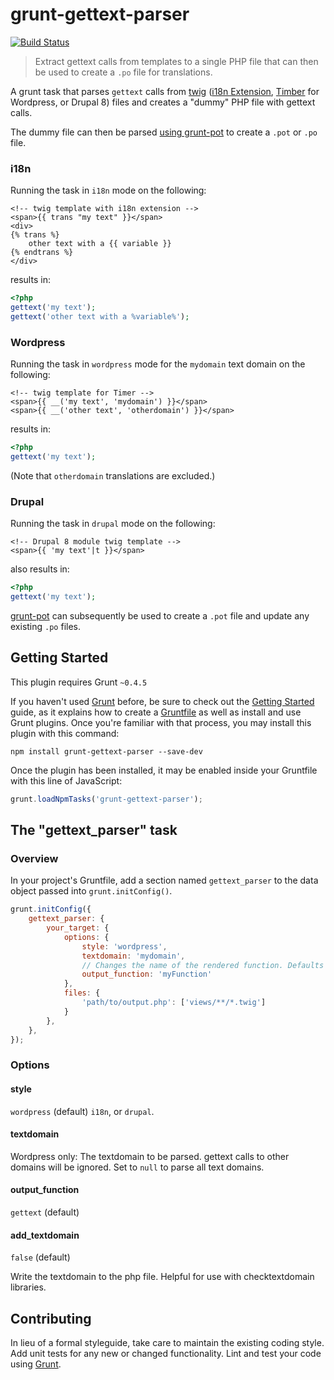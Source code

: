 # grunt-gettext-parser

[![Build Status](https://travis-ci.org/gwa/grunt-gettext-parser.svg?branch=master)](https://travis-ci.org/gwa/grunt-gettext-parser)

> Extract gettext calls from templates to a single PHP file that can then be used to create a `.po` file for translations.

A grunt task that parses `gettext` calls from [twig](http://twig.sensiolabs.org/) ([i18n Extension](http://twig-extensions.readthedocs.io/en/latest/i18n.html), [Timber](http://upstatement.com/timber/) for Wordpress, or Drupal 8) files and creates a "dummy" PHP file with gettext calls.

The dummy file can then be parsed [using grunt-pot](https://www.npmjs.com/package/grunt-pot) to create a `.pot` or `.po` file.

### i18n

Running the task in `i18n` mode on the following:

```markup
<!-- twig template with i18n extension -->
<span>{{ trans "my text" }}</span>
<div>
{% trans %}
    other text with a {{ variable }}
{% endtrans %}
</div>
```

results in:

```php
<?php
gettext('my text');
gettext('other text with a %variable%');
```

### Wordpress

Running the task in `wordpress` mode for the `mydomain` text domain on the following:

```markup
<!-- twig template for Timer -->
<span>{{ __('my text', 'mydomain') }}</span>
<span>{{ __('other text', 'otherdomain') }}</span>
```

results in:

```php
<?php
gettext('my text');
```

(Note that `otherdomain` translations are excluded.)

### Drupal

Running the task in `drupal` mode on the following:

```markup
<!-- Drupal 8 module twig template -->
<span>{{ 'my text'|t }}</span>
```

also results in:

```php
<?php
gettext('my text');
```

[grunt-pot](https://www.npmjs.com/package/grunt-pot) can subsequently be used to create a `.pot` file and update any existing `.po` files.

## Getting Started
This plugin requires Grunt `~0.4.5`

If you haven't used [Grunt](http://gruntjs.com/) before, be sure to check out the [Getting Started](http://gruntjs.com/getting-started) guide, as it explains how to create a [Gruntfile](http://gruntjs.com/sample-gruntfile) as well as install and use Grunt plugins. Once you're familiar with that process, you may install this plugin with this command:

```shell
npm install grunt-gettext-parser --save-dev
```

Once the plugin has been installed, it may be enabled inside your Gruntfile with this line of JavaScript:

```js
grunt.loadNpmTasks('grunt-gettext-parser');
```

## The "gettext_parser" task

### Overview

In your project's Gruntfile, add a section named `gettext_parser` to the data object passed into `grunt.initConfig()`.

```js
grunt.initConfig({
    gettext_parser: {
        your_target: {
            options: {
                style: 'wordpress',
                textdomain: 'mydomain',
                // Changes the name of the rendered function. Defaults to `gettext`.
                output_function: 'myFunction'
            },
            files: {
                'path/to/output.php': ['views/**/*.twig']
            }
        },
    },
});
```

### Options

#### style

`wordpress` (default) `i18n`, or `drupal`.

#### textdomain

Wordpress only: The textdomain to be parsed. gettext calls to other domains will be ignored. Set to `null` to parse all text domains.

#### output_function

`gettext` (default)

#### add_textdomain

`false` (default)

Write the textdomain to the php file. Helpful for use with checktextdomain libraries.

## Contributing
In lieu of a formal styleguide, take care to maintain the existing coding style. Add unit tests for any new or changed functionality. Lint and test your code using [Grunt](http://gruntjs.com/).

